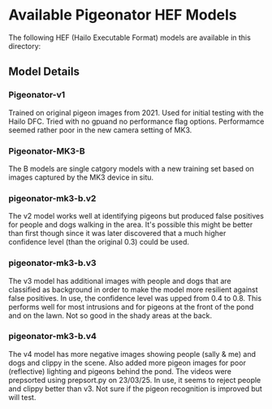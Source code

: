 # Available Pigeonator HEF Models

The following HEF (Hailo Executable Format) models are available in this directory:

## Model Details

### Pigeonator-v1
Trained on original pigeon images from 2021. Used for initial testing with the Hailo DFC. Tried with no gpuand no performance flag options. Performamce seemed rather poor in the new camera setting of MK3.

### Pigeonator-MK3-B
The B models are single catgory models with a new training set based on images captured by the MK3 device in situ.

### pigeonator-mk3-b.v2
The v2 model works well at identifying pigeons but produced false positives for people and dogs walking in the area. It's possible this might be better than first though since it was later discovered that a much higher confidence level (than the original 0.3) could be used.

### pigeonator-mk3-b.v3
The v3 model has additional images with people and dogs that are classified as background in order to make the model more resilient against false positives. In use, the confidence level was upped from 0.4 to 0.8. This performs well for most intrusions and for pigeons at the front of the pond and on the lawn. Not so good in the shady areas at the back.

### pigeonator-mk3-b.v4
The v4 model has more negative images showing people (sally & me) and dogs and clippy in the scene. Also added more pigeon images for poor (reflective) lighting and pigeons behind the pond. The videos were prepsorted using prepsort.py on 23/03/25. In use, it seems to reject people and clippy better than v3. Not sure if the pigeon recognition is improved but will test.